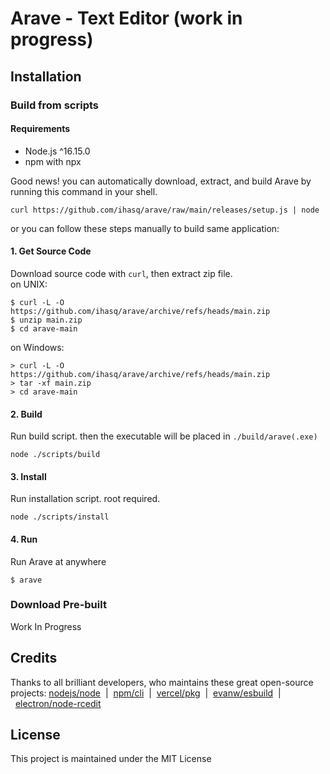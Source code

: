 # Arave - Text Editor (work in progress)

## Installation

### Build from scripts
#### Requirements
+ Node.js ^16.15.0
+ npm with npx


Good news! you can automatically download, extract, and build Arave by running this command in your shell.
```
curl https://github.com/ihasq/arave/raw/main/releases/setup.js | node
```
or you can follow these steps manually to build same application:
#### 1\. Get Source Code
Download source code with ```curl```, then extract zip file.\
on UNIX:
```
$ curl -L -O https://github.com/ihasq/arave/archive/refs/heads/main.zip
$ unzip main.zip
$ cd arave-main
```
on Windows:
```
> curl -L -O https://github.com/ihasq/arave/archive/refs/heads/main.zip
> tar -xf main.zip
> cd arave-main
```

#### 2\. Build
Run build script. then the executable will be placed in ```./build/arave(.exe)```
```
node ./scripts/build
```

#### 3\. Install
Run installation script. root required.
```
node ./scripts/install
```

#### 4\. Run
Run Arave at anywhere
```
$ arave
```

### Download Pre-built
Work In Progress

## Credits
Thanks to all brilliant developers, who maintains these great open-source projects:
[nodejs/node](https://github.com/nodejs/node#readme)&nbsp;&nbsp;|&nbsp;&nbsp;[npm/cli](https://github.com/npm/cli#readme)&nbsp;&nbsp;|&nbsp;&nbsp;[vercel/pkg](https://github.com/vercel/pkg#readme)&nbsp;&nbsp;|&nbsp;&nbsp;[evanw/esbuild](https://github.com/evanw/esbuild#readme)&nbsp;&nbsp;|&nbsp;&nbsp;[electron/node-rcedit](https://github.com/electron/node-rcedit#readme)

## License
This project is maintained under the MIT License